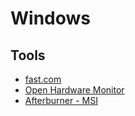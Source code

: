 # Windows


## Tools
  - [fast.com](https://fast.com/)
  - [Open Hardware Monitor](https://openhardwaremonitor.org/)
  - [Afterburner - MSI](https://www.msi.com/Landing/afterburner/graphics-cards)